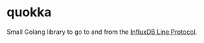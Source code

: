 # quokka

Small Golang library to go to and from the [InfluxDB Line Protocol](https://docs.influxdata.com/influxdb/v2/reference/syntax/line-protocol/).
